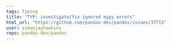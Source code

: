 ```yaml
---
tags: Typing
title: "TYP: investigate/fix ignored mypy errors"
html_url: "https://github.com/pandas-dev/pandas/issues/37715"
user: simonjayhawkins
repo: pandas-dev/pandas
---
```


